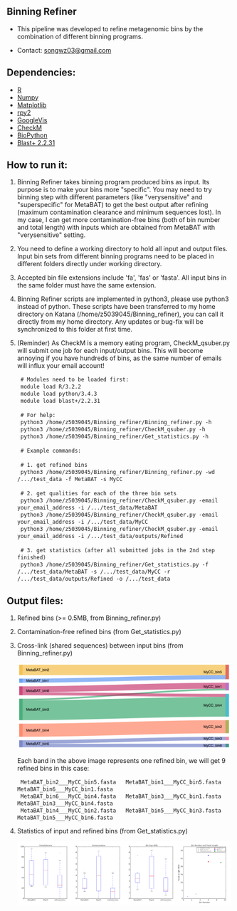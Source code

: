 Binning Refiner
---

+ This pipeline was developed to refine metagenomic bins by the combination of different binning programs.

+ Contact: songwz03@gmail.com

Dependencies:
---

+ [R](https://www.r-project.org)
+ [Numpy](http://www.numpy.org)
+ [Matplotlib](http://matplotlib.org)
+ [rpy2](http://rpy2.bitbucket.org)
+ [GoogleVis](https://github.com/mages/googleVis#googlevis)
+ [CheckM](http://ecogenomics.github.io/CheckM/)
+ [BioPython](https://github.com/biopython/biopython.github.io/)
+ [Blast+ 2.2.31](http://www.ncbi.nlm.nih.gov/news/06-16-2015-blast-plus-update/)

How to run it:
---

1. Binning Refiner takes binning program produced bins as input. Its purpose is to make your bins more "specific".
You may need to try binning step with different parameters (like "verysensitive" and "superspecific" for MetaBAT) to get
the best output after refining (maximum contamination clearance and minimum sequences lost). In my case, I can get more
contamination-free bins (both of bin number and total length) with inputs which are obtained from MetaBAT with
"verysensitive" setting.

1. You need to define a working directory to hold all input and output files. Input bin sets from different
binning programs need to be placed in different folders directly under working directory.

1. Accepted bin file extensions include 'fa', 'fas' or 'fasta'. All input bins in the same folder must have the same extension.

1. Binning Refiner scripts are implemented in python3, please use python3 instead of python. These scripts have been
transferred to my home directory on Katana (/home/z5039045/Binning_refiner), you can call it directly from my home
directory. Any updates or bug-fix will be synchronized to this folder at first time.

1. (Reminder) As CheckM is a memory eating program, CheckM_qsuber.py will submit one job for each input/output bins.
This will become annoying if you have hundreds of bins, as the same number of emails will influx your email account!

        # Modules need to be loaded first:
        module load R/3.2.2
        module load python/3.4.3
        module load blast+/2.2.31

        # For help:
        python3 /home/z5039045/Binning_refiner/Binning_refiner.py -h
        python3 /home/z5039045/Binning_refiner/CheckM_qsuber.py -h
        python3 /home/z5039045/Binning_refiner/Get_statistics.py -h

        # Example commands:

        # 1. get refined bins
        python3 /home/z5039045/Binning_refiner/Binning_refiner.py -wd /.../test_data -f MetaBAT -s MyCC

        # 2. get qualities for each of the three bin sets
        python3 /home/z5039045/Binning_refiner/CheckM_qsuber.py -email your_email_address -i /.../test_data/MetaBAT
        python3 /home/z5039045/Binning_refiner/CheckM_qsuber.py -email your_email_address -i /.../test_data/MyCC
        python3 /home/z5039045/Binning_refiner/CheckM_qsuber.py -email your_email_address -i /.../test_data/outputs/Refined

        # 3. get statistics (after all submitted jobs in the 2nd step finished)
        python3 /home/z5039045/Binning_refiner/Get_statistics.py -f /.../test_data/MetaBAT -s /.../test_data/MyCC -r /.../test_data/outputs/Refined -o /.../test_data

Output files:
---

1. Refined bins (>= 0.5MB, from Binning_refiner.py)

1. Contamination-free refined bins (from Get_statistics.py)

1. Cross-link (shared sequences) between input bins (from Binning_refiner.py)

    ![Sankey_plot](doc/images/sankey_plot.jpg)

    Each band in the above image represents one refined bin, we will get 9 refined bins in this case:

        MetaBAT_bin2___MyCC_bin5.fasta   MetaBAT_bin1___MyCC_bin5.fasta   MetaBAT_bin6___MyCC_bin1.fasta
        MetaBAT_bin6___MyCC_bin4.fasta   MetaBAT_bin3___MyCC_bin1.fasta   MetaBAT_bin3___MyCC_bin4.fasta
        MetaBAT_bin4___MyCC_bin2.fasta   MetaBAT_bin5___MyCC_bin3.fasta   MetaBAT_bin5___MyCC_bin6.fasta

1. Statistics of input and refined bins (from Get_statistics.py)

    ![Statistics](doc/images/statistics.png)
